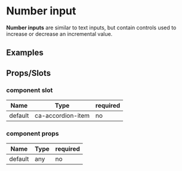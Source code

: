 
# Number input

**Number inputs** are similar to text inputs, but contain controls used to increase or decrease an incremental value.


## Examples

<CodeSnippet codePenId="zLBJGv"></CodeSnippet>

## Props/Slots

### component slot

| Name | Type | required |
| ------ | ----------- | ------ |
| default   | ca-accordion-item | no | 

### component props

| Name | Type | required |
| ------ | ----------- | ------ |
| default   | any | no |
